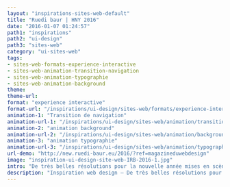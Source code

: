 ```yaml
---
layout: "inspirations-sites-web-default"
title: "Ruedi baur | HNY 2016"
date: "2016-01-07 01:24:57"
path1: "inspirations"
path2: "ui-design"
path3: "sites-web"
category: "ui-sites-web"
tags:
- sites-web-formats-experience-interactive
- sites-web-animation-transition-navigation
- sites-web-animation-typographie
- sites-web-animation-background
theme:
theme-url:
format: "experience interactive"
format-url: "/inspirations/ui-design/sites-web/formats/experience-interactive/"
animation-1: "Transition de navigation"
animation-url-1: "/inspirations/ui-design/sites-web/animation/transition-navigation/"
animation-2: "animation background"
animation-url-2: "/inspirations/ui-design/sites-web/animation/background/"
animation-3: "animation typographie"
animation-url-3: "/inspirations/ui-design/sites-web/animation/typographie/"
url-demo: "http://new.ruedi-baur.eu/2016/?ref=magazineduwebdesign"
image: "inspiration-ui-design-site-web-IRB-2016-1.jpg"
intro: "De très belles résolutions pour la nouvelle année mises en scène via une sympathique animation typographique."
description: "Inspiration web design – De très belles résolutions pour la nouvelle année mises en scène via une sympathique animation typographique."
---
```

